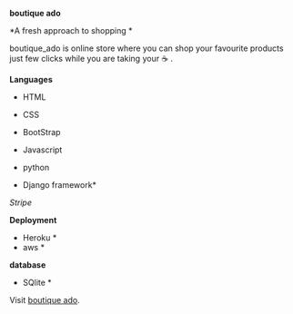 **boutique ado**

*A fresh approach to shopping *

 boutique_ado is online store where you can shop your favourite products just few clicks while you are taking your :coffee: .
 
 **Languages**

* HTML

* CSS

* BootStrap

* Javascript

* python

* Django framework*

*Stripe*

**Deployment**

* Heroku *
* aws *

**database**

* SQlite *


Visit [boutique ado](https://boutique-ad.herokuapp.com/).


 
